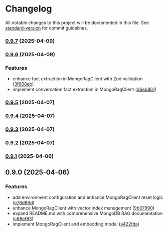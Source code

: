 # Changelog

All notable changes to this project will be documented in this file. See [standard-version](https://github.com/conventional-changelog/standard-version) for commit guidelines.

### [0.9.7](https://github.com/mguleryuz/mongo-rag/compare/v0.9.6...v0.9.7) (2025-04-09)

### [0.9.6](https://github.com/mguleryuz/mongo-rag/compare/v0.9.5...v0.9.6) (2025-04-09)

### Features

- enhance fact extraction in MongoRagClient with Zod validation ([3f908eb](https://github.com/mguleryuz/mongo-rag/commit/3f908eb99f416ce8ba4e81d28d65736f559e9ed7))
- implement conversation fact extraction in MongoRagClient ([d6eb861](https://github.com/mguleryuz/mongo-rag/commit/d6eb861b09ef522b99de40f9d6b68e851a9e6836))

### [0.9.5](https://github.com/mguleryuz/mongo-rag/compare/v0.9.4...v0.9.5) (2025-04-07)

### [0.9.4](https://github.com/mguleryuz/mongo-rag/compare/v0.9.3...v0.9.4) (2025-04-07)

### [0.9.3](https://github.com/mguleryuz/mongo-rag/compare/v0.9.2...v0.9.3) (2025-04-07)

### [0.9.2](https://github.com/mguleryuz/mongo-rag/compare/v0.9.1...v0.9.2) (2025-04-07)

### [0.9.1](https://github.com/mguleryuz/mongo-rag/compare/v0.9.0...v0.9.1) (2025-04-06)

## 0.9.0 (2025-04-06)

### Features

- add environment configuration and enhance MongoRagClient reset logic ([e78d86d](https://github.com/mguleryuz/mongo-rag/commit/e78d86dde9e59a51c25baf0ad388c75cbb1373df))
- enhance MongoRagClient with vector index management ([9b37990](https://github.com/mguleryuz/mongo-rag/commit/9b37990c50bc6db9bf4654efb38c4bb708671d1d))
- expand README.md with comprehensive MongoDB RAG documentation ([c88ef83](https://github.com/mguleryuz/mongo-rag/commit/c88ef83af4e37f3908ab2761b3571d216b8e4c1c))
- implement MongoRagClient and embedding model ([a422fda](https://github.com/mguleryuz/mongo-rag/commit/a422fda462445f435524bd5fb1be6c9988c8f8e3))

